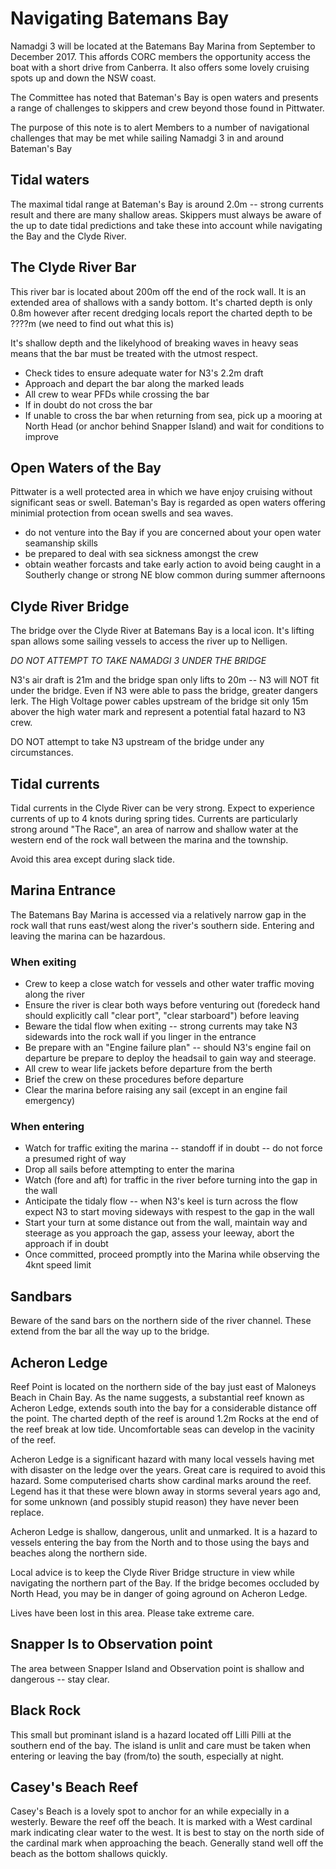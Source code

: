 # Navigating Batemans Bay

Namadgi 3 will be located at the Batemans Bay Marina from September to December 2017. This affords CORC members the opportunity
access the boat with a short drive from Canberra. It also offers some lovely cruising spots up and down the NSW coast.

The Committee has noted that Bateman's Bay is open waters and presents a range of challenges to skippers and crew beyond those 
found in Pittwater.

The purpose of this note is to alert Members to a number of navigational challenges that may be met while sailing Namadgi 3 in
and around Bateman's Bay

## Tidal waters
The maximal tidal range at Bateman's Bay is around 2.0m -- strong currents result and there are many shallow areas. 
Skippers must always be aware of the up to date tidal predictions and take these into account while navigating the Bay and
the Clyde River.

## The Clyde River Bar

This river bar is located about 200m off the end of the rock wall. It is an extended area of shallows with a sandy bottom.
It's charted depth is only 0.8m however after recent dredging locals report the charted depth to be ????m (we need to find out what this is)

It's shallow depth and the likelyhood of breaking waves in heavy seas means that the bar must be treated with the utmost respect.

* Check tides to ensure adequate water for N3's 2.2m draft
* Approach and depart the bar along the marked leads
* All crew to wear PFDs while crossing the bar
* If in doubt do not cross the bar
* If unable to cross the bar when returning from sea, pick up a mooring at North Head (or anchor behind Snapper Island) and
wait for conditions to improve

## Open Waters of the Bay
Pittwater is a well protected area in which we have enjoy cruising without significant seas or swell. Bateman's Bay is regarded 
as open waters offering minimial protection from ocean swells and sea waves.

* do not venture into the Bay if you are concerned about your open water seamanship skills
* be prepared to deal with sea sickness amongst the crew
* obtain weather forcasts and take early action to avoid being caught in a Southerly change or strong NE blow common
during summer afternoons

## Clyde River Bridge
The bridge over the Clyde River at Batemans Bay is a local icon. It's lifting span allows some sailing vessels to access
the river up to Nelligen. 

*DO NOT ATTEMPT TO TAKE NAMADGI 3 UNDER THE BRIDGE*  

N3's air draft is 21m and the bridge span only lifts to 20m -- N3 will NOT fit under the bridge. Even if N3 were able to pass the 
bridge, greater dangers lerk. The High Voltage power cables upstream of the bridge sit only 15m abover the high water mark and
represent a potential fatal hazard to N3 crew. 

DO NOT attempt to take N3 upstream of the bridge under any circumstances.

## Tidal currents

Tidal currents in the Clyde River can be very strong. Expect to experience currents of up to 4 knots during spring tides. Currents
are particularly strong around "The Race", an area of narrow and shallow water at the western end of the rock wall between
the marina and the township.  

Avoid this area except during slack tide.

## Marina Entrance
The Batemans Bay Marina is accessed via a relatively narrow gap in the rock wall that runs east/west along the river's southern 
side. Entering and leaving the marina can be hazardous.

### When exiting

* Crew to keep a close watch for vessels and other water traffic moving along the river
* Ensure the river is clear both ways before venturing out (foredeck hand should explicitly call "clear port", "clear starboard")
before leaving
* Beware the tidal flow when exiting -- strong currents may take N3 sidewards into the rock wall if you linger in the entrance
* Be prepare with an "Engine failure plan" -- should N3's engine fail on departure be prepare to deploy the headsail to gain
way and steerage.
* All crew to wear life jackets before departure from the berth
* Brief the crew on these procedures before departure
* Clear the marina before raising any sail (except in an engine fail emergency)

### When entering

* Watch for traffic exiting the marina -- standoff if in doubt -- do not force a presumed right of way
* Drop all sails before attempting to enter the marina
* Watch (fore and aft) for traffic in the river before turning into the gap in the wall
* Anticipate the tidaly flow -- when N3's keel is turn across the flow expect N3 to start moving sideways with respest to the gap 
in the wall
* Start your turn at some distance out from the wall, maintain way and steerage as you approach the gap, assess your leeway, abort
the approach if in doubt
* Once committed, proceed promptly into the Marina while observing the 4knt speed limit

## Sandbars

Beware of the sand bars on the northern side of the river channel. These extend from the bar all the way up to the bridge.

## Acheron Ledge

Reef Point is located on the northern side of the bay just east of Maloneys Beach in Chain Bay. As the name suggests, a
substantial reef known as Acheron Ledge, extends south into the bay for a considerable distance off the point. The charted depth of the reef is around 1.2m
Rocks at the end of the reef break at low tide. Uncomfortable seas can develop in the vacinity of the reef.

Acheron Ledge is a significant hazard with many local vessels having met with disaster on the ledge over the years. Great
care is required to avoid this hazard. Some computerised charts show cardinal marks around the reef. Legend has it that these were blown away in storms several 
years ago and, for some unknown (and possibly stupid reason) they have never been replace.

Acheron Ledge is shallow, dangerous, unlit and unmarked. It is a hazard to vessels entering the bay from the North and to those
using the bays and beaches along the northern side. 

Local advice is to keep the Clyde River Bridge structure in view while navigating the northern part of the Bay. If the
bridge becomes occluded by North Head, you may be in danger of going aground on Acheron Ledge.  

Lives have been lost in this area. Please take extreme care.

## Snapper Is to Observation point

The area between Snapper Island and Observation point is shallow and dangerous -- stay clear.

## Black Rock

This small but prominant island is a hazard located off Lilli Pilli at the southern end of the bay. The island is 
unlit and care must be taken when entering or leaving the bay (from/to) the south, especially at night.

## Casey's Beach Reef

Casey's Beach is a lovely spot to anchor for an while expecially in a westerly. Beware the reef off the beach. It is marked
with a West cardinal mark indicating clear water to the west. It is best to stay on the north side of the cardinal mark when
approaching the beach. Generally stand well off the beach as the bottom shallows quickly.










